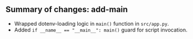 ## Summary of changes: add-main

- Wrapped dotenv-loading logic in `main()` function in `src/app.py`.
- Added `if __name__ == "__main__": main()` guard for script invocation.
